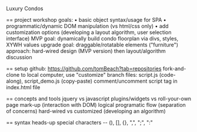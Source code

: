 Luxury Condos

== project
    workshop goals:
    • basic object syntax/usage for SPA
    • programmatic/dynamic DOM manipulation (vs html/css only)
    • add customization options (developing a layout algorithm, user selection interface)
    MVP goal: dynamically build condo floorplan via divs, styles, XYWH values
    upgrade goal: draggable/rotatable elements ("furniture")
    approach: hard-wired design (MVP version) then layout/algorithm discussion

== setup
     github: https://github.com/tomBeach?tab=repositories
     fork-and-clone to local computer, use "customize" branch
     files: script.js (code-along), script_demo.js (copy-paste)
     comment/uncomment script tag in index.html file

== concepts and tools
     jquery vs javascript
     plugins/widgets vs roll-your-own
     page mark-up (interaction with DOM)
     logical programatic flow (separation of concerns)
     hard-wired vs customized (developing an algorithm)

== syntax heads-up
     special characters -- (), [], {}, ",", ";", ":"
